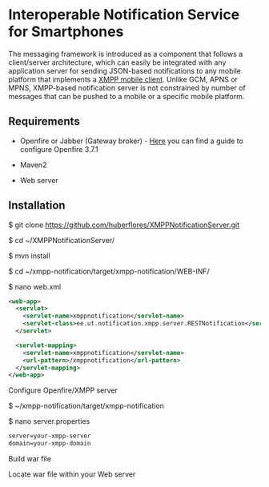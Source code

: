 Interoperable Notification Service for Smartphones
==================================================

The messaging framework is introduced as a component that follows a client/server architecture, which can easily be integrated with any application server for sending JSON-based notifications to any mobile platform that implements a [XMPP mobile client](https://github.com/huberflores/XMPPNotificationClient.git). Unlike GCM, APNS or MPNS, XMPP-based notification server is not constrained by number of messages that can be pushed to a mobile or a specific mobile platform.


Requirements
-------------

- Openfire or Jabber (Gateway broker) - [Here](https://gist.github.com/huberflores/5fe4c840bbb00ef030c5) you can find a guide to configure Openfire 3.7.1

- Maven2

- Web server



Installation
-------------

  $ git clone https://github.com/huberflores/XMPPNotificationServer.git

  $ cd ~/XMPPNotificationServer/

  $ mvn install

  $ cd ~/xmpp-notification/target/xmpp-notification/WEB-INF/

  $ nano web.xml

```xml
<web-app>
  <servlet>
    <servlet-name>xmppnotification</servlet-name>
    <servlet-class>ee.ut.notification.xmpp.server.RESTNotification</servlet-class>
  </servlet>

  <servlet-mapping>
    <servlet-name>xmppnotification</servlet-name>
    <url-pattern>/xmppnotification</url-pattern>
  </servlet-mapping>
</web-app>
```

Configure Openfire/XMPP server

$ ~/xmpp-notification/target/xmpp-notification

$ nano server.properties

```xml
server=your-xmpp-server
domain=your-xmpp-domain
```

Build war file

Locate war file within your Web server
